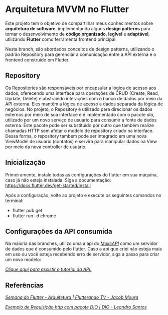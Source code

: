 # Arquitetura MVVM no Flutter

Este projeto tem o objetivo de compartilhar meus conhecimentos sobre **arquitetura de software**,  implementando alguns **design patterns** para tornar o desenvolvimento de **código organizado**, **legível** e **adaptável**, utilizando **Flutter** como ferramenta frontend principal.

Nesta branch, são abordados conceitos de design patterns, utilizando o padrão Repository para gerenciar a comunicação entre a API externa e o frontend construído em Flutter.

## Repository

Os Repositories são responsáveis por encapsular a lógica de acesso aos dados, oferecendo uma interface para operações de CRUD (Create, Read, Update, Delete) e abstraindo interações com o banco de dados por meio da API externa. Eles mantêm a lógica de acesso a dados separada da lógica de negócios. No projeto, o Repository é utilizado para direcionar os dados externos por meio de sua interface e é implementado com o pacote *dio*, utilizado por um novo serviço de usuário para consumir a fonte de dados externa. Este pacote pode ser substituído por outro que também realize chamadas HTTP sem afetar o modelo de repository criado na interface. Dessa forma, o repository também pode ser integrado em uma nova ViewModel de usuário (contatos) e servirá para manipular dados na View por meio da nova controller de usuário.

## Inicialização

Primeiramente, instale todas as configurações do flutter em sua máquina, caso já não esteja instalada. Siga a documentação: https://docs.flutter.dev/get-started/install

Após a configuração, volte ao projeto e execute os seguintes comandos no terminal:

- flutter pub get
- flutter run -d chrome

## Configurações da API consumida

 Na maioria das branches, utilizo uma a api do *[MokcAPI](https://mockapi.io/)* como um servidor de dados que é consumido pelo flutter.
 Caso a api que criei não esteja mais em uso ou você esteja recebendo erro de servidor, siga a passo para criar um novo modelo:
    
 *[Clique aqui para assistir o tutorial da API.](https://drive.google.com/file/d/17tk05ef3TeXuKXSsdQmhbiUxGCtkgQm1/view?usp=drive_link)*

## Referências

*[Semana do Flutter - Arquitetura | Flutterando TV - Jacob Moura](https://www.youtube.com/watch?v=8lqj7YQ71lo&list=PLlBnICoI-g-c_ZIHqzQjg5E4Re92-qYXn)*

*[Exemplo de Requisição http com pacote DIO | DIO - Leandro Santos](https://www.dio.me/articles/exemplo-de-requisicao-http-com-pacote-dio)*
